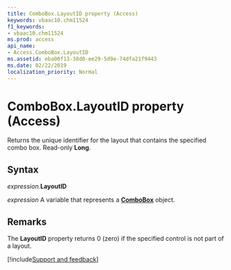 ```yaml
---
title: ComboBox.LayoutID property (Access)
keywords: vbaac10.chm11524
f1_keywords:
- vbaac10.chm11524
ms.prod: access
api_name:
- Access.ComboBox.LayoutID
ms.assetid: eba00f13-38d0-ee29-5d9e-74dfa21f9443
ms.date: 02/22/2019
localization_priority: Normal
---
```



# ComboBox.LayoutID property (Access)

Returns the unique identifier for the layout that contains the specified combo box. Read-only **Long**.


## Syntax

_expression_.**LayoutID**

_expression_ A variable that represents a **[ComboBox](Access.ComboBox.md)** object.


## Remarks

The **LayoutID** property returns 0 (zero) if the specified control is not part of a layout.




[!include[Support and feedback](~/includes/feedback-boilerplate.md)]